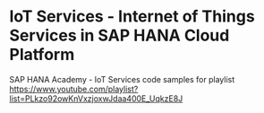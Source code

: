 IoT Services - Internet of Things Services in SAP HANA Cloud Platform
=====================================================================

SAP HANA Academy - IoT Services code samples for playlist https://www.youtube.com/playlist?list=PLkzo92owKnVxzjoxwJdaa400E_UqkzE8J
